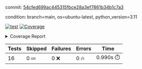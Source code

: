 commit: [54cfed699ac445315fbce28a3ef7861b34b1c7a3](https://github.com/rcmdnk/conf-finder/tree/54cfed699ac445315fbce28a3ef7861b34b1c7a3)

condition: branch=main, os=ubuntu-latest, python_version=3.11

[![test](https://github.com/rcmdnk/conf-finder/actions/workflows/test.yml/badge.svg)](https://github.com/rcmdnk/conf-finder/actions/runs/11227947707)
<a href="https://github.com/rcmdnk/conf-finder/blob/54cfed699ac445315fbce28a3ef7861b34b1c7a3/README.md"><img alt="Coverage" src="https://img.shields.io/badge/Coverage-93%25-brightgreen.svg" /></a><details><summary>Coverage Report </summary><table><tr><th>File</th><th>Stmts</th><th>Miss</th><th>Cover</th><th>Missing</th></tr><tbody><tr><td colspan="5"><b>src/conf_finder</b></td></tr><tr><td>&nbsp; &nbsp;<a href="https://github.com/rcmdnk/conf-finder/blob/54cfed699ac445315fbce28a3ef7861b34b1c7a3/src/conf_finder/conf_finder.py">conf_finder.py</a></td><td>102</td><td>8</td><td>92%</td><td><a href="https://github.com/rcmdnk/conf-finder/blob/54cfed699ac445315fbce28a3ef7861b34b1c7a3/src/conf_finder/conf_finder.py#L65-L67">65&ndash;67</a>, <a href="https://github.com/rcmdnk/conf-finder/blob/54cfed699ac445315fbce28a3ef7861b34b1c7a3/src/conf_finder/conf_finder.py#L76">76</a>, <a href="https://github.com/rcmdnk/conf-finder/blob/54cfed699ac445315fbce28a3ef7861b34b1c7a3/src/conf_finder/conf_finder.py#L81">81</a>, <a href="https://github.com/rcmdnk/conf-finder/blob/54cfed699ac445315fbce28a3ef7861b34b1c7a3/src/conf_finder/conf_finder.py#L141-L142">141&ndash;142</a>, <a href="https://github.com/rcmdnk/conf-finder/blob/54cfed699ac445315fbce28a3ef7861b34b1c7a3/src/conf_finder/conf_finder.py#L174">174</a></td></tr><tr><td><b>TOTAL</b></td><td><b>107</b></td><td><b>8</b></td><td><b>93%</b></td><td>&nbsp;</td></tr></tbody></table></details>

| Tests | Skipped | Failures | Errors | Time |
| ----- | ------- | -------- | -------- | ------------------ |
| 16 | 0 :zzz: | 0 :x: | 0 :fire: | 0.990s :stopwatch: |

